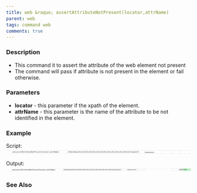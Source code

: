 ```yaml
---
title: web &raquo; assertAttributeNotPresent(locator,attrName)
parent: web
tags: command web
comments: true
---
```


### Description

- This command it to assert the attribute of the web element not present
- The command will pass if attribute is not present in the element or fail otherwise.

### Parameters

-  **locator** - this parameter if the xpath of the element.
-  **attrName** - this parameter is the name of the attribute to be not identified in the element.

### Example

Script:<br/>
![](image/assertAttributeNotPresent_01.png)

Output:<br/>
![](image/assertAttributeNotPresent_02.png)

### See Also